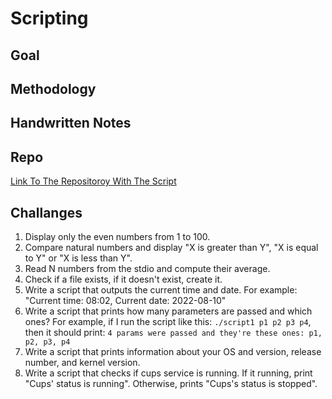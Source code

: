 # Scripting 

## Goal 

## Methodology 

## Handwritten Notes 

## Repo

[Link To The Repositoroy With The Script](https://github.com/PJCB1998/DevOpsRampUpCh05)

## Challanges 
1)  Display only the even numbers from 1 to 100.
2)  Compare natural numbers and display "X is greater than Y", "X is equal to Y" or "X is less than Y".
3)  Read N numbers from the stdio and compute their average.
4)  Check if a file exists, if it doesn't exist, create it.
5)  Write a script that outputs the current time and date. For example: "Current time: 08:02, Current date: 2022-08-10"
6)  Write a script that prints how many parameters are passed and which ones? For example, if I run the script like this: `./script1 p1 p2 p3 p4`, then it should print: `4 params were passed and they're these ones: p1, p2, p3, p4`
7)  Write a script that prints information about your OS and version, release number, and kernel version.
8)  Write a script that checks if cups service is running. If it running, print "Cups' status is running". Otherwise, prints "Cups's status is stopped".
